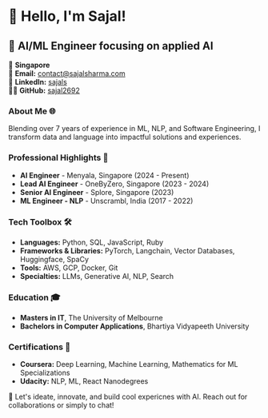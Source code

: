 # 👋 Hello, I'm Sajal!

## 🚀 AI/ML Engineer focusing on applied AI

📍 **Singapore**  
📧 **Email:** [contact@sajalsharma.com](mailto:contact@sajalsharma.com)  
🔗 **LinkedIn:** [sajals](https://linkedin.com/in/sajals)  
👨‍💻 **GitHub:** [sajal2692](https://github.com/sajal2692)


### About Me 🌐
Blending over 7 years of experience in ML, NLP, and Software Engineering, I transform data and language into impactful solutions and experiences.


### Professional Highlights 🌟
- **AI Engineer** - Menyala, Singapore (2024 - Present)
- **Lead AI Engineer** - OneByZero, Singapore (2023 - 2024)
- **Senior AI Engineer** - Splore, Singapore (2023)
- **ML Engineer - NLP** - Unscrambl, India (2017 - 2022)


### Tech Toolbox 🛠️
- **Languages:** Python, SQL, JavaScript, Ruby
- **Frameworks & Libraries:** PyTorch, Langchain, Vector Databases, Huggingface, SpaCy
- **Tools:** AWS, GCP, Docker, Git
- **Specialties:** LLMs, Generative AI, NLP, Search

### Education 🎓
- **Masters in IT**, The University of Melbourne
- **Bachelors in Computer Applications**, Bhartiya Vidyapeeth University

### Certifications 📜
- **Coursera:** Deep Learning, Machine Learning, Mathematics for ML Specializations
- **Udacity:** NLP, ML, React Nanodegrees

🔗 Let's ideate, innovate, and build cool expericnes with AI. Reach out for collaborations or simply to chat!

